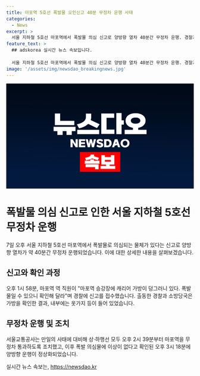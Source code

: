 ```yaml
---
title: 마포역 5호선 폭발물 오인신고 40분 무정차 운행 사태
categories:
  - News
excerpt: >
  서울 지하철 5호선 마포역에서 폭발물 의심 신고로 양방향 열차 40분간 무정차 운행. 경찰과 소방당국의 확인 결과 가방 안에는 옷가지 등이 들어 있었고, 폭발 의심물이 없어 오후 3시 18분에 운행이 정상화됨.
feature_text: >
  ## adskorea 실시간 뉴스 속보입니다.

  서울 지하철 5호선 마포역에서 폭발물 의심 신고로 양방향 열차 40분간 무정차 운행. 경찰과 소방당국의 확인 결과 가방 안에는 옷가지 등이 들어 있었고, 폭발 의심물이 없어 오후 3시 18분에 운행이 정상화됨.
image: '/assets/img/newsdao_breakingnews.jpg'
---
```


<p><img src="/assets/img/newsdao_breakingnews.jpg" alt="adskorea 속보" /></p>

<h1>폭발물 의심 신고로 인한 서울 지하철 5호선 무정차 운행</h1>

<p data-ke-size="size16">7일 오후 서울 지하철 5호선 마포역에서 폭발물로 의심되는 물체가 있다는 신고로 양방향 열차가 약 40분간 무정차 운행되었습니다. 이에 대한 상세한 내용을 살펴보겠습니다.</p>

<h2 data-ke-size="size26">신고와 확인 과정</h2>

<p data-ke-size="size16">오후 1시 58분, 마포역 역 직원이 "마포역 승강장에 캐리어 가방이 덩그러니 있다. 폭발물일 수 있으니 확인해 달라"며 경찰에 신고를 접수했습니다. 출동한 경찰과 소방당국은 가방을 확인한 결과, 내부에는 옷가지 등이 들어 있었습니다.</p>

<h2 data-ke-size="size26">무정차 운행 및 조치</h2>

<p data-ke-size="size16">서울교통공사는 만일의 사태에 대비해 상·하행선 모두 오후 2시 39분부터 마포역을 무정차 통과하도록 조치했고, 이후 폭발 의심물에 이상이 없다고 확인된 오후 3시 18분에 양방향 운행이 정상화되었습니다.</p>
실시간 뉴스 속보는, <a href="https://newsdao.kr" rel="dofollow">https://newsdao.kr</a>


